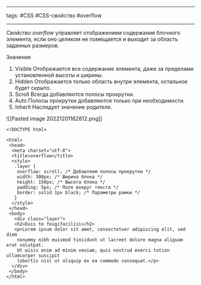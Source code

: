 ____

tags: #CSS #CSS-свойство  #overflow 

_____
*Свойство overflow* управляет отображением содержания блочного элемента, если оно целиком не помещается и выходит за область заданных размеров.

Значения

1. Visible Отображается все содержание элемента, даже за пределами установленной высоты и ширины.
2. Hidden Отображается только область внутри элемента, остальное будет скрыто.
3. Scroll Всегда добавляются полосы прокрутки.
4. Auto Полосы прокрутки добавляются только при необходимости.
5. Inherit Наследует значение родителя.

![[Pasted image 20221201162812.png]]

~~~
<!DOCTYPE html>

<html>
 <head>
  <meta charset="utf-8">
  <title>overflow</title>
  <style>
   .layer {
    overflow: scroll; /* Добавляем полосы прокрутки */
    width: 300px; /* Ширина блока */
    height: 150px; /* Высота блока */
    padding: 5px; /* Поля вокруг текста */
    border: solid 1px black; /* Параметры рамки */
   }
  </style>
 </head>
 <body>
   <div class="layer">
   <h2>Duis te feugifacilisi</h2>
   <p>Lorem ipsum dolor sit amet, consectetuer adipiscing elit, sed diem
    nonummy nibh euismod tincidunt ut lacreet dolore magna aliguam erat volutpat.
    Ut wisis enim ad minim veniam, quis nostrud exerci tution ullamcorper suscipit
    lobortis nisl ut aliquip ex ea commodo consequat.</p>
  </div>
 </body>
</html>
~~~